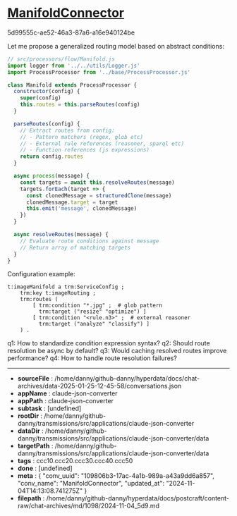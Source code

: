 # [ManifoldConnector](https://claude.ai/chat/109806b3-17ac-4a1b-989a-a43a9dd6a857)

5d99555c-ae52-46a3-87a6-a16e940124be

 Let me propose a generalized routing model based on abstract conditions:

```js
// src/processors/flow/Manifold.js
import logger from '../../utils/Logger.js'
import ProcessProcessor from '../base/ProcessProcessor.js'

class Manifold extends ProcessProcessor {
  constructor(config) {
    super(config)
    this.routes = this.parseRoutes(config)
  }

  parseRoutes(config) {
    // Extract routes from config:
    // - Pattern matchers (regex, glob etc)
    // - External rule references (reasoner, sparql etc) 
    // - Function references (js expressions)
    return config.routes
  }

  async process(message) {
    const targets = await this.resolveRoutes(message)
    targets.forEach(target => {
      const clonedMessage = structuredClone(message)
      clonedMessage.target = target
      this.emit('message', clonedMessage)
    })
  }

  async resolveRoutes(message) {
    // Evaluate route conditions against message
    // Return array of matching targets
  }
}
```

Configuration example:
```turtle
t:imageManifold a trm:ServiceConfig ;
    trm:key t:imageRouting ;
    trm:routes (
        [ trm:condition "*.jpg" ;  # glob pattern
          trm:target ("resize" "optimize") ]
        [ trm:condition "<rule.n3>" ;  # external reasoner
          trm:target ("analyze" "classify") ]
    ) .
```

q1: How to standardize condition expression syntax?
q2: Should route resolution be async by default?
q3: Would caching resolved routes improve performance?
q4: How to handle route resolution failures?

---

* **sourceFile** : /home/danny/github-danny/hyperdata/docs/chat-archives/data-2025-01-25-12-45-58/conversations.json
* **appName** : claude-json-converter
* **appPath** : claude-json-converter
* **subtask** : [undefined]
* **rootDir** : /home/danny/github-danny/transmissions/src/applications/claude-json-converter
* **dataDir** : /home/danny/github-danny/transmissions/src/applications/claude-json-converter/data
* **targetPath** : /home/danny/github-danny/transmissions/src/applications/claude-json-converter/data
* **tags** : ccc10.ccc20.ccc30.ccc40.ccc50
* **done** : [undefined]
* **meta** : {
  "conv_uuid": "109806b3-17ac-4a1b-989a-a43a9dd6a857",
  "conv_name": "ManifoldConnector",
  "updated_at": "2024-11-04T14:13:08.741275Z"
}
* **filepath** : /home/danny/github-danny/hyperdata/docs/postcraft/content-raw/chat-archives/md/1098/2024-11-04_5d9.md